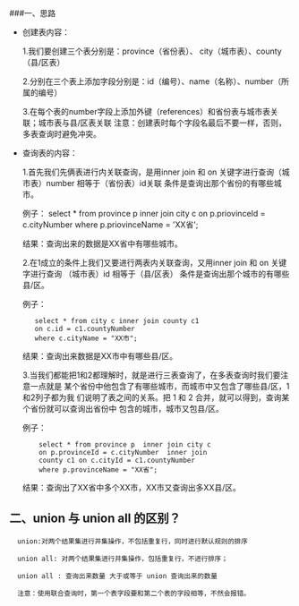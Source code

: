 ###一、思路

  - 创建表内容：
       
       
       
    1.我们要创建三个表分别是：province（省份表）、
    city（城市表）、county（县/区表）
    
    2.分别在三个表上添加字段分别是：id（编号）、name（名称）、number（所属的编号）
    
    3.在每个表的number字段上添加外键（references）和省份表与城市表关联；城市表与县/区表关联
    注意：创建表时每个字段名最后不要一样，否则，多表查询时避免冲突。
    
  
  
  - 查询表的内容：
  
     
     1.首先我们先俩表进行内关联查询，是用inner join  和 on 关键字进行查询（城市表）number 相等于（省份表）id关联
     条件是查询出那个省份的有哪些城市。
    
     例子：
            select * from province p inner join city c 
            on p.priovinceId = c.cityNumber 
            where p.priovinceName = 'XX省';
              
     结果：查询出来的数据是XX省中有哪些城市。
     
     2.在1成立的条件上我们又要进行两表内关联查询，又用inner join 和 on 关键字进行查询 （城市表）id 相等于（县/区表）
     条件是查询出那个城市的有哪些县/区。
     
     例子：
            
           select * from city c inner join county c1 
           on c.id = c1.countyNumber 
           where c.cityName = "XX市";    
           
     结果：查询出来数据是XX市中有哪些县/区。
      
     3.当我们都能把1和2都理解时，就是进行三表查询了，在多表查询时我们要注意一点就是
     某个省份中他包含了有哪些城市，而城市中又包含了哪些县/区，1和2列子都为我
     们说明了表之间的关系。把 1 和 2 合并，就可以得到，查询某个省份就可以查询出省份中
     包含的城市，城市又包县/区。
      
      例子：
            
            select * from province p  inner join city c 
            on p.provinceId = c.cityNumber  inner join
            county c1 on c.cityId = c1.countyNumber 
            where p.provinceName = "XX省";
      
      结果：查询出了XX省中多个XX市，XX市又查询出多XX县/区。
         
        
        
     
    
     
## 二、union 与 union all 的区别？

      union:对两个结果集进行并集操作，不包括重复行，同时进行默认规则的排序

      union all: 对两个结果集进行并集操作，包括重复行，不进行排序；
      
      union all : 查询出来数量 大于或等于 union 查询出来的数量 
      
      注意：使用联合查询时，第一个表字段要和第二个表的字段相等，不然会报错。
